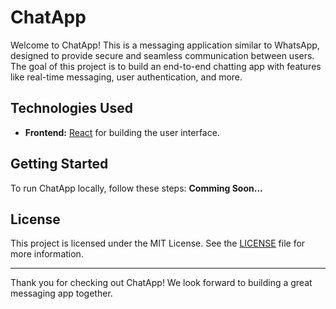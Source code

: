 # ChatApp

Welcome to ChatApp! This is a messaging application similar to WhatsApp, designed to provide secure and seamless communication between users. The goal of this project is to build an end-to-end chatting app with features like real-time messaging, user authentication, and more.


## Technologies Used

- **Frontend:** [React](https://reactjs.org/) for building the user interface.

## Getting Started

To run ChatApp locally, follow these steps:
**Comming Soon...**

## License

This project is licensed under the MIT License. See the [LICENSE](LICENSE) file for more information.

---

Thank you for checking out ChatApp! We look forward to building a great messaging app together.
